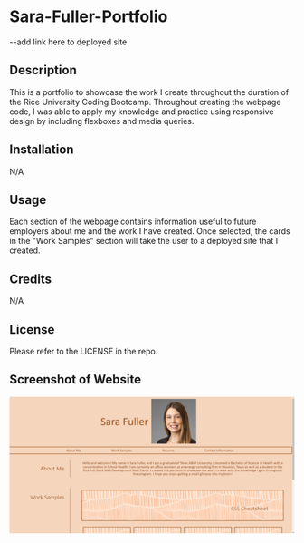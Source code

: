 # Sara-Fuller-Portfolio

--add link here to deployed site

## Description

This is a portfolio to showcase the work I create throughout the duration of the Rice University Coding Bootcamp. Throughout creating the webpage code, I was able to apply my knowledge and practice using responsive design by including flexboxes and media queries.  

## Installation

N/A

## Usage

Each section of the webpage contains information useful to future employers about me and the work I have created. Once selected, the cards in the "Work Samples" section will take the user to a deployed site that I created. 

## Credits

N/A

## License

Please refer to the LICENSE in the repo.

## Screenshot of Website

![Alt text](./Assets/Images/Portfolio-screenshot.png)